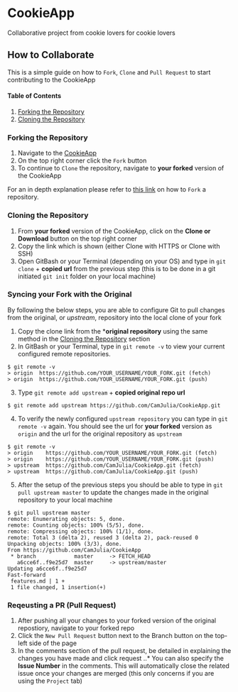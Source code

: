 # CookieApp
Collaborative project from cookie lovers for cookie lovers

## How to Collaborate
This is a simple guide on how to `Fork`, `Clone` and `Pull Request` to start contributing to the CookieApp

#### Table of Contents
1. [Forking the Repository](#Forking-the-Repository)
2. [Cloning the Repository](#Cloning-the-Repository)

### Forking the Repository

1. Navigate to the [CookieApp](https://github.com/CamJulia/CookieApp)
2. On the top right corner click the `Fork` button
3. To continue to `Clone` the repository, navigate to **your forked** version of the CookieApp

For an in depth explanation please refer to [this link](https://help.github.com/en/articles/fork-a-repo) on how to `Fork` a repository.

### Cloning the Repository

1. From **your forked** version of the CookieApp, click on the **Clone or Download** button on the top right corner
2. Copy the link which is shown (either Clone with HTTPS or Clone with SSH)
3. Open GitBash or your Terminal (depending on your OS) and type in `git clone` + **copied url** from the previous step (this is to be done in a git initiated `git init` folder on your local machine)

### Syncing your Fork with the Original

By following the below steps, you are able to configure Git to pull changes from the original, or *upstream*, repository into the local clone of your fork

1. Copy the clone link from the ***original repository** using the same method in the [Cloning the Repository](#Cloning-the-Repository) section
2. In GitBash or your Terminal, type in `git remote -v` to view your current configured remote repositories.

```
$ git remote -v
> origin  https://github.com/YOUR_USERNAME/YOUR_FORK.git (fetch)
> origin  https://github.com/YOUR_USERNAME/YOUR_FORK.git (push)
```
3. Type `git remote add upstream` + **copied original repo url**

```
$ git remote add upstream https://github.com/CamJulia/CookieApp.git
```

4. To verify the newly configured `upstream repository` you can type in `git remote -v` again. You should see the url for **your forked** version as `origin` and the url for the original repository as `upstream`

```
$ git remote -v
> origin    https://github.com/YOUR_USERNAME/YOUR_FORK.git (fetch)
> origin    https://github.com/YOUR_USERNAME/YOUR_FORK.git (push)
> upstream  https://github.com/CamJulia/CookieApp.git (fetch)
> upstream  https://github.com/CamJulia/CookieApp.git (push)
```

5. After the setup of the previous steps you should be able to type in `git pull upstream master` to update the changes made in the original repository to your local machine

```
$ git pull upstream master
remote: Enumerating objects: 5, done.
remote: Counting objects: 100% (5/5), done.
remote: Compressing objects: 100% (1/1), done.
remote: Total 3 (delta 2), reused 3 (delta 2), pack-reused 0
Unpacking objects: 100% (3/3), done.
From https://github.com/CamJulia/CookieApp
 * branch            master     -> FETCH_HEAD
   a6cce6f..f9e25d7  master     -> upstream/master
Updating a6cce6f..f9e25d7
Fast-forward
 features.md | 1 +
 1 file changed, 1 insertion(+)
 ```
### Reqeusting a PR (Pull Request)

1. After pushing all your changes to your forked version of the original repostiory, navigate to your forked repo
2. Click the `New Pull Request` button next to the Branch button on the top-left side of the page
3. In the comments section of the pull request, be detailed in explaining the changes you have made and click request
..* You can also specify the **Issue Number** in the comments. This will automatically close the related issue once your changes are merged (this only concerns if you are using the `Project` tab)
